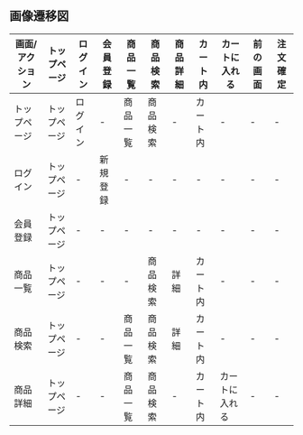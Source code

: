 ## 画像遷移図

|画面/アクション|トップページ|ログイン|会員登録|商品一覧|商品検索|商品詳細|カート内|カートに入れる|前の画面|注文確定|
|--------------|------------|--------|--------|-------|--------|--------|--------|-------------|--------|--------|
|トップページ|トップページ|ログイン|-|商品一覧|商品検索|-|カート内|-|-|-|
|ログイン|トップページ|-|新規登録|-|-|-|-|-|-|-|
|会員登録|トップページ|-|-|-|-|-|-|-|-|-|
|商品一覧|トップページ|-|-|-|商品検索|詳細|カート内|-|-|-|
|商品検索|トップページ|-|-|商品一覧|商品検索|詳細|カート内|-|-|-|
|商品詳細|トップページ|-|-|商品一覧|商品検索|-|カート内|カートに入れる|-|-|
